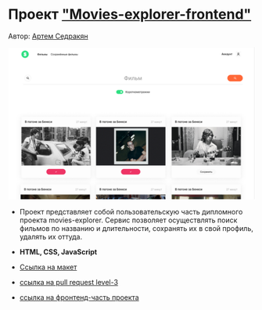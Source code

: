 # Проект ["Movies-explorer-frontend"](https://github.com/ArtemSedrakyan/movies-explorer-frontend)

Автор: [Артем Седракян](https://github.com/ArtemSedrakyan)

![](./src/images/movies_demo.png)

* Проект представляет собой пользовательскую часть дипломного проекта movies-explorer. Сервис позволяет осуществлять поиск фильмов по названию и длительности, сохранять их в свой профиль, удалять их оттуда.

* **HTML, CSS, JavaScript**

* [Ссылка на макет](https://disk.yandex.ru/d/ZpSuPWJ35G1wmg)

* [ссылка на pull request level-3](https://github.com/ArtemSedrakyan/movies-explorer-frontend/pull/3)

* [ссылка на фронтенд-часть проекта](https://sedrakyan.movies.nomoredomains.icu)
